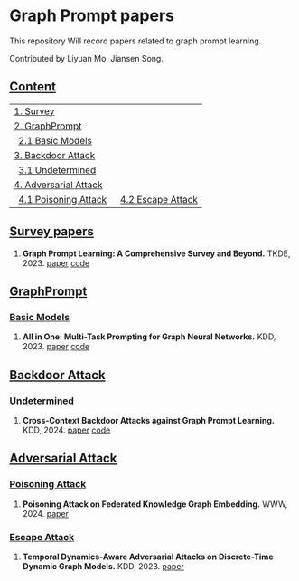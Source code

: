 # Graph Prompt papers
This repository Will record papers related to graph prompt learning.

Contributed by Liyuan Mo, Jiansen Song.

## [Content](#content)

<table>
<tr><td colspan="2"><a href="#survey-papers">1. Survey</a></td></tr> 
    <tr><td colspan="2"><a href="#GraphPrompt">2. GraphPrompt</a></td></tr>
    <tr>
    <td>&ensp;<a href="#basic-models">2.1 Basic Models</a></td>
</tr>
<tr><td colspan="2"><a href="#Backdoor Attack">3. Backdoor Attack</a></td></tr> 
<tr>
    <td>&ensp;<a href="#Undetermined">3.1 Undetermined</a></td>
</tr> 
<tr><td colspan="2"><a href="#Adversarial Attack">4. Adversarial Attack</a></td></tr> 
  <tr>
    <td>&ensp;<a href="#Poisoning Attack">4.1 Poisoning Attack</a></td>
      <td>&ensp;<a href="#Escape Attack">4.2 Escape Attack</a></td>
</tr> 
</table>

## [Survey papers](#content)

1. **Graph Prompt Learning: A Comprehensive Survey and Beyond.** TKDE, 2023. [paper](http://arxiv.org/abs/2311.16534)  [code]()
## [GraphPrompt](#content)

### [Basic Models](#content)

1. **All in One: Multi-Task Prompting for Graph Neural Networks.** KDD, 2023. [paper](http://arxiv.org/abs/2307.01504) [code]()


## [Backdoor Attack](#content)

### [Undetermined](#content)

1. **Cross-Context Backdoor Attacks against Graph Prompt Learning.** KDD, 2024. [paper](http://arxiv.org/abs/2405.17984) [code](https://github.com/xtLyu/CrossBA)

## [Adversarial Attack](#content)

### [ Poisoning Attack](#content)

1. **Poisoning Attack on Federated Knowledge Graph Embedding.** WWW, 2024. [paper](https://dl.acm.org/doi/10.1145/3589334.3645422)

### [Escape Attack](#content)

1. **Temporal Dynamics-Aware Adversarial Attacks on Discrete-Time Dynamic Graph Models.** KDD, 2023. [paper](https://dl.acm.org/doi/10.1145/3580305.3599517)

